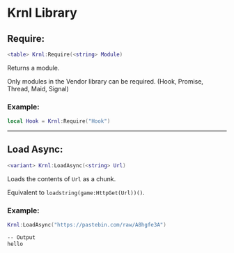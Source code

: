 # Krnl Library

## Require:
```lua
<table> Krnl:Require(<string> Module)
```
Returns a module.

Only modules in the Vendor library can be required. (Hook, Promise, Thread, Maid, Signal)

### Example:
```lua
local Hook = Krnl:Require("Hook")
```

---

## Load Async:
```lua
<variant> Krnl:LoadAsync(<string> Url)
```
Loads the contents of `Url` as a chunk.

Equivalent to `loadstring(game:HttpGet(Url))()`.

### Example:
```lua
Krnl:LoadAsync("https://pastebin.com/raw/A8hgfe3A")
```
```txt
-- Output
hello
```